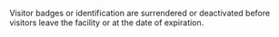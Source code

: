 Visitor badges or identification are surrendered or deactivated before visitors leave the facility or at the date of expiration.